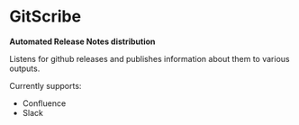 # GitScribe
__Automated Release Notes distribution__

Listens for github releases and publishes information about them to various outputs.

Currently supports:
* Confluence
* Slack

